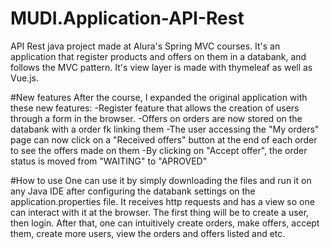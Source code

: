# MUDI.Application-API-Rest
API Rest java project made at Alura's Spring MVC courses. It's an application that register products and offers on them in a databank, and follows the MVC pattern. It's view layer is made with thymeleaf as well as Vue.js. 

#New features 
After the course, I expanded the original application with these new features: 
-Register feature that allows the creation of users through a form in the browser. 
-Offers on orders are now stored on the databank with a order fk linking them 
-The user accessing the "My orders" page can now click on a "Received offers" button at the end of each order to see the offers made on them 
-By clicking on "Accept offer", the order status is moved from "WAITING" to "APROVED"

#How to use
One can use it by simply downloading the files and run it on any Java IDE after configuring the databank settings on the application.properties file. It receives http requests and has a view so one can interact with it at the browser. The first thing will be to create a user, then login. After that, one can intuitively create orders, make offers, accept them, create more users, view the orders and offers listed and etc.
